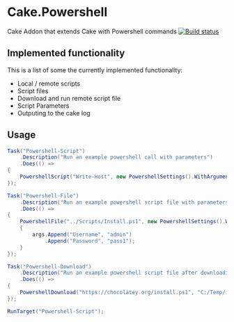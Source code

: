 # Cake.Powershell
Cake Addon that extends Cake with Powershell commands
[![Build status](https://ci.appveyor.com/api/projects/status/5g0u2757tix9se6f?svg=true)](https://ci.appveyor.com/project/PhillipSharpe/cake-powershell)



## Implemented functionality

This is a list of some the currently implemented functionality:

* Local / remote scripts
* Script files
* Download and run remote script file
* Script Parameters
* Outputing to the cake log



## Usage

```csharp
Task("Powershell-Script")
    .Description("Run an example powershell call with parameters")
    .Does(() =>
{
    PowershellScript("Write-Host", new PowershellSettings().WithArguments(args => { args.Append("Testing..."); });
});

Task("Powershell-File")
    .Description("Run an example powershell script file with parameters")
    .Does(() =>
{
    PowershellFile("../Scripts/Install.ps1", new PowershellSettings().WithArguments(args => 
	{ 
		args.Append("Username", "admin")
			.Append("Password", "pass1");
	}
});

Task("Powershell-Download")
    .Description("Run an example powershell script file after downloading its contents to a local directory")
    .Does(() =>
{
    PowershellDownload("https://chocolatey.org/install.ps1", "C:/Temp/install.ps1", new PowershellSettings());
});

RunTarget("Powershell-Script");
```